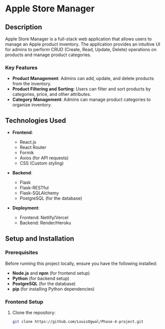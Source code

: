 
# Apple Store Manager

## Description

Apple Store Manager is a full-stack web application that allows users to manage an Apple product inventory. The application provides an intuitive UI for admins to perform CRUD (Create, Read, Update, Delete) operations on products and manage product categories.

### Key Features

- **Product Management**: Admins can add, update, and delete products from the inventory.
- **Product Filtering and Sorting**: Users can filter and sort products by categories, price, and other attributes.
- **Category Management**: Admins can manage product categories to organize inventory.


## Technologies Used

- **Frontend**: 
  - React.js
  - React Router
  - Formik
  - Axios (for API requests)
  - CSS (Custom styling)

- **Backend**: 
  - Flask
  - Flask-RESTful
  - Flask-SQLAlchemy
  - PostgreSQL (for the database)

- **Deployment**: 
  - Frontend: Netlify/Vercel
  - Backend: Render/Heroku

## Setup and Installation

### Prerequisites

Before running this project locally, ensure you have the following installed:
- **Node.js** and **npm** (for frontend setup)
- **Python** (for backend setup)
- **PostgreSQL** (for the database)
- **pip** (for installing Python dependencies)

### Frontend Setup

1. Clone the repository:
   ```bash
   git clone https://github.com/LouisOgwal/Phase-4-project.git

